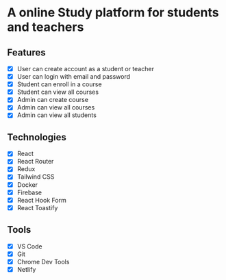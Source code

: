 # A online Study platform for students and teachers

## Features
- [x] User can create account as a student or teacher
- [x] User can login with email and password
- [x] Student can enroll in a course
- [x] Student can view all courses
- [x] Admin can create course
- [x] Admin can view all courses
- [x] Admin can view all students

## Technologies
- [x] React
- [x] React Router
- [x] Redux
- [x] Tailwind CSS
- [x] Docker
- [x] Firebase
- [x] React Hook Form
- [x] React Toastify

## Tools
- [x] VS Code
- [x] Git
- [x] Chrome Dev Tools
- [x] Netlify
